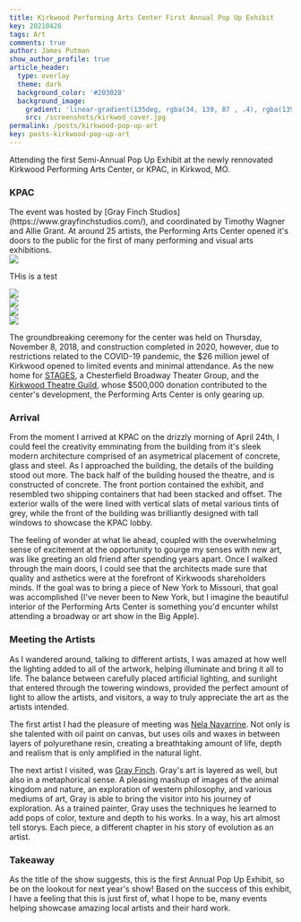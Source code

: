 ```yaml
---
title: Kirkwood Performing Arts Center First Annual Pop Up Exhibit
key: 20210426
tags: Art
comments: true
author: James Putman
show_author_profile: true
article_header:
  type: overlay
  theme: dark
  background_color: '#203028'
  background_image:
    gradient: 'linear-gradient(135deg, rgba(34, 139, 87 , .4), rgba(139, 34, 139, .4))'
    src: /screenshots/kirkwod_cover.jpg
permalink: /posts/kirkwood-pop-up-art
key: posts-kirkwood-pop-up-art
---
```


Attending the first Semi-Annual Pop Up Exhibit at the newly rennovated Kirkwood Performing Arts Center, or KPAC, in Kirkwod, MO. 

<!--more-->


<h3>KPAC</h3>
The event was hosted by [Gray Finch Studios](https://www.grayfinchstudios.com/), and coordinated by Timothy Wagner and Allie Grant. At around 25 artists, the Performing Arts Center opened it's doors to the public for the first of many performing and visual arts exhibitions. 
<div class="swiper my-3 swiper-demo swiper-demo--image swiper-demo--3">
  <div class="swiper__wrapper">
    <div class="swiper__slide"><img class="lightbox-ignore" src="https://lh3.googleusercontent.com/wl_MfTj_HNBx90bIt27Fs8o8YNXylf31pFxuIZYI_WJy0Ur9l4mt57bPHd70uRa495BQYKM60v0LeEFBhWlX5MbDdyA0r3Eb0IHdtCOzz_dZshY7AdrLVdO83rg4MZwb2mNZYwzO0g=w2400"/>
    <p>THis is a test</p>
    </div>
    <div class="swiper__slide"><img class="lightbox-ignore" src="https://lh3.googleusercontent.com/BBYPhVYwamu4Sq1k4qKAory9efu3iqXaugWdIqdmdh77xSWSvJXgfgEdg2elsFtNjPjwBDI7gcnJ_YtqQMh_PenM0g8R5SXNS-cbvssSPzH_rh32Z--Gwv9al8fT5YfjAv7b9SDh2Q=w2400"/></div>
    <div class="swiper__slide"><img class="lightbox-ignore" src="https://lh3.googleusercontent.com/BeN50yQZNzEnV94-ADmxhz4qkeyYMKVBsdUgDdo0kT0GdDsB9Sks3ZrCH7qmYfYTCqyMSrYoLdCQEJXyK92NN9vXNMsrBpMAzuyByn_DwiQb9luLcrwApwN-0runGZOeRB4HWuXeAg=w2400"/></div>
    <div class="swiper__slide"><img class="lightbox-ignore" src="https://lh3.googleusercontent.com/yr7fNA0wssFsFWtLCHnecE_oQ5io8lQIPo_uED0q_GQwzkW2k2DHEfLGtDzH-KxxWC1mUIrvXOWvdH1_t_TkTk6gt3O2X4az3gsHiLAwtZAzzE7Voe59JAEma8rfV-A0iPlVYkD87Q=w2400"/></div>
    <div class="swiper__slide"><img class="lightbox-ignore" src="https://lh3.googleusercontent.com/vQpNa_f7wqzqacGHTUbRrMpO7j_terbf78DOstpEeUghsOzUvOVqKbjpH8pS6Qe3rSbNjsVmdmL9OaRPIQvu-N_zGJnlKnyR0VNBfXB7SA6gmj-2fb10YpmZ_5IyJhG4LyldIX98RQ=w2400"/></div>
  </div>
  <div class="swiper__button swiper__button--prev fas fa-chevron-left"></div>
  <div class="swiper__button swiper__button--next fas fa-chevron-right"></div>
</div>

<script>
  {%- include scripts/lib/swiper.js -%}
  var SOURCES = window.TEXT_VARIABLES.sources;
  window.Lazyload.js(SOURCES.jquery, function() {
    $('.swiper-demo--0').swiper();
    $('.swiper-demo--1').swiper();
    $('.swiper-demo--2').swiper();
    $('.swiper-demo--3').swiper();
    $('.swiper-demo--4').swiper({ animation: false });
  });
</script>

The groundbreaking ceremony for the center was held on Thursday, November 8, 2018, and construction completed in 2020, however, due to restrictions related to the COVID-19 pandemic, the $26 million jewel of Kirkwood opened to limited events and minimal attendance.
As the new home for [STAGES](https://stagesstlouis.org/pac/), a Chesterfield Broadway Theater Group, and the [Kirkwood Theatre Guild](https://www.ktg-onstage.org/new-arts-center), whose $500,000 donation contributed to the center's development, the Performing Arts Center is only gearing up.

<h3>Arrival</h3>
From the moment I arrived at KPAC on the drizzly morning of April 24th, I could feel the creativity emminating from the building from it's sleek modern architecture comprised of an asymetrical placement of concrete, glass and steel. As I approached the building, the details of the building stood out more. The back half of the building housed the theatre, and is constructed of concrete. The front portion contained the exhibit, and resembled two shipping containers that had been stacked and offset. The exterior walls of the  were lined with vertical slats of metal various tints of grey, while the front of the building was brilliantly designed with tall windows to showcase the KPAC lobby.

The feeling of wonder at what lie ahead, coupled with the overwhelming sense of excitement at the opportunity to gourge my senses with new art, was like greeting an old friend after spending years apart. Once I walked through the main doors, I could see that the architects made sure that quality and asthetics were at the forefront of Kirkwoods shareholders minds. If the goal was to bring a piece of New York to Missouri, that goal was accomplished (I've never been to New York, but I imagine the beautiful interior of the Performing Arts Center is something you'd encunter whilst attending a broadway or art show in the Big Apple).

<h3>Meeting the Artists</h3>
As I wandered around, talking to different artists, I was amazed at how well the lighting added to all of the artwork, helping illuminate and bring it all to life. The balance between carefully placed artificial lighting, and sunlight that entered through the towering windows, provided the perfect amount of light to allow the artists, and visitors, a way to truly appreciate the art as the artists intended.

The first artist I had the pleasure of meeting was [Nela Navarrine](https://www.nelanavarrine.com). Not only is she talented with oil paint on canvas, but uses oils and waxes in between layers of polyurethane resin, creating a breathtaking amount of life, depth and realism that is only amplified in the natural light.

The next artist I visited, was [Gray Finch](https://www.grayfinchstudios.com/). Gray's art is layered as well, but also in a metaphorical sense. A pleasing mashup of images of the animal kingdom and nature, an exploration of western philosophy, and various mediums of art, Gray is able to bring the visitor into his journey of exploration. As a trained painter, Gray uses the techniques he learned to add pops of color, texture and depth to his works. In a way, his art almost tell storys. Each piece, a different chapter in his story of evolution as an artist.



<h3>Takeaway</h3>
As the title of the show suggests, this is the first Annual Pop Up Exhibit, so be on the lookout for next year's show! Based on the success of this exhibit, I have a feeling that this is just first of, what I hope to be, many events helping showcase amazing local artists and their hard work.



